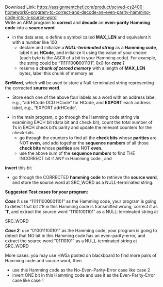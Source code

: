 Download Link: https://assignmentchef.com/product/solved-cs2400-homework6-program-to-correct-and-decode-an-even-parity-hamming-code-into-a-source-word
<br>
Write an ARM program to <strong>correct</strong> and <strong>decode</strong> an <strong>even-parity</strong> <strong>Hamming code</strong> into a <strong>source word</strong>

<ul>

 <li>in the data area, o define a symbol called <strong>MAX_LEN</strong> and equivalent it with a number like 100

  <ul>

   <li>declare and initialize a <strong><em>NULL-terminated string</em></strong> as a <strong>Hamming code</strong>, label it as <strong>HCode,</strong> and initialize it using the value of your choice (each byte is the ASCII of a bit in your Hamming code). For example, the string could be “11111100<strong>0</strong>001101”, 0x0 for <strong><em>case 1</em></strong></li>

   <li>reserve a <strong><em>chunk of zeroed memory</em></strong> with a length of <strong>MAX_LEN</strong> bytes, label this chunk of memory as</li>

  </ul></li>

</ul>

<strong>SrcWord</strong>, which will be used to store a Null-terminated string representing the corrected <strong>source word</strong>.

<ul>

 <li>Store each one of the above four labels as a word with an address label, e.g., “adrHCode DCD HCode” for HCode, and <strong>EXPORT</strong> each address label, e.g., “EXPORT adrHCode”.</li>

</ul>

<ul>

 <li>in the main program, o go through the Hamming code string via examining EACH bit (data bit and check bit), count the total number of 1’s in EACH check bit’s parity and update the relevant counters for the check-bits.

  <ul>

   <li>go through the counters to find all the <strong>check bits</strong> whose <strong>parities</strong> are NOT <strong>even</strong>, and add together the <strong>sequence numbers</strong> of all those <strong>check bits </strong>whose <strong>parities</strong> are NOT <strong>even</strong>.</li>

   <li>use the above sum of the <strong>sequence numbers</strong> to find THE INCORRECT bit if ANY in Hamming code , and</li>

  </ul></li>

</ul>

<strong>invert</strong> this bit

<ul>

 <li>go through the CORRECTED <strong>hamming code</strong> to retrieve the <strong>source word</strong>, and store the source word at SRC_WORD as a NULL-terminated string.</li>

</ul>

<strong>Suggested Test cases for your program: </strong>

<strong><em>Case 1</em></strong>: use “11111100<strong>0</strong>001101” as the Hamming code, your program is going to detect that bit #9 in this Hamming code is transmitted wrong, correct it as ‘<strong>1</strong>’, and extract the source word “11101001101” as a NULL-terminated string at

SRC_WORD

<strong><em>Case 2</em></strong>: use “010011100101” as the Hamming code, your program is going to detect that NO bit in this Hamming code has an even-parity-error, and extract the source word “01110101” as a NULL-terminated string at SRC_WORD

More cases: you may use HW5a posted on blackboard to find more pairs of Hamming code and source word, then

<ul>

 <li>use this Hamming code as the No-Even-Parity-Error case like case 2</li>

 <li>invert ONE bit in this Hamming code and use it as the Even-Parity-Error case like case 1</li>

</ul>








